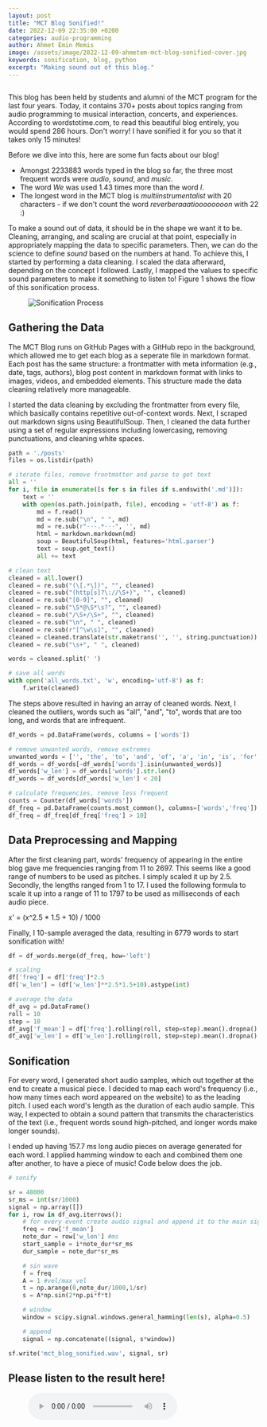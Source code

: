 ```yaml
---
layout: post
title: "MCT Blog Sonified!"
date: 2022-12-09 22:35:00 +0200
categories: audio-programming
author: Ahmet Emin Memis
image: /assets/image/2022-12-09-ahmetem-mct-blog-sonified-cover.jpg
keywords: sonification, blog, python
excerpt: "Making sound out of this blog."
---
```


<figure style="float: none">
   <img src="/assets/image/2022-12-09-ahmetem-mct-blog-sonified-cover.jpg" alt="" title="Photo by Jimmy Chan" width="auto" />
</figure>

This blog has been held by students and alumni of the MCT program for the last four years. Today, it contains 370+ posts about topics ranging from audio programming to musical interaction, concerts, and experiences. According to wordstotime.com, to read this beautiful blog entirely, you would spend 286 hours. Don't worry! I have sonified it for you so that it takes only 15 minutes!

Before we dive into this, here are some fun facts about our blog!
- Amongst 2233883 words typed in the blog so far, the three most frequent words were _audio_, _sound_, and _music_.
- The word _We_ was used 1.43 times more than the word _I_.
- The longest word in the MCT blog is _multiinstrumentalist_ with 20 characters - if we don't count the word _reverberaaatioooooooon_ with 22 :)

To make a sound out of data, it should be in the shape we want it to be. Cleaning, arranging, and scaling are crucial at that point, especially in appropriately mapping the data to specific parameters. Then, we can do the science to define _sound_ based on the numbers at hand. To achieve this, I started by performing a data cleaning. I scaled the data afterward, depending on the concept I followed. Lastly, I mapped the values to specific sound parameters to make it something to listen to! Figure 1 shows the flow of this sonification process.

<figure style="float: none">
   <img src="/assets/image/2022-12-09-ahmetem-mct-blog-sonified-diagram-01.png" alt="Sonification Process" title="Sonification Process" width="auto" />
</figure>

## Gathering the Data
The MCT Blog runs on GitHub Pages with a GitHub repo in the background, which allowed me to get each  blog as a seperate file in markdown format. Each post has the same structure: a frontmatter with meta information (e.g., date, tags, authors), blog post content in markdown format with links to images, videos, and embedded elements. This structure made the data cleaning relatively more manageable.

I started the data cleaning by excluding the frontmatter from every file, which basically contains repetitive out-of-context words. Next, I scraped out markdown signs using BeautifulSoup. Then, I cleaned the data further using a set of regular expressions including lowercasing, removing punctuations, and cleaning white spaces.

```python
path = './posts'
files = os.listdir(path)

# iterate files, remove frontmatter and parse to get text
all = ''
for i, file in enumerate([s for s in files if s.endswith('.md')]):
    text = ''
    with open(os.path.join(path, file), encoding = 'utf-8') as f:
        md = f.read()
        md = re.sub("\n", " ", md)
        md = re.sub(r"---.*---", '', md)
        html = markdown.markdown(md)
        soup = BeautifulSoup(html, features='html.parser')
        text = soup.get_text()
        all += text

# clean text
cleaned = all.lower()
cleaned = re.sub("(\[.*\])", "", cleaned)
cleaned = re.sub("(http[s]?\://\S+)", "", cleaned)
cleaned = re.sub("[0-9]", "", cleaned)
cleaned = re.sub("\S*@\S*\s?", "", cleaned)
cleaned = re.sub("/\S+/\S+", "", cleaned)
cleaned = re.sub("\n", " ", cleaned)
cleaned = re.sub(r"[^\w\s]", "", cleaned)
cleaned = cleaned.translate(str.maketrans('', '', string.punctuation))
cleaned = re.sub("\s+", " ", cleaned)

words = cleaned.split(' ')

# save all words
with open('all_words.txt', 'w', encoding='utf-8') as f:
    f.write(cleaned)
```

The steps above resulted in having an array of cleaned words. Next, I cleaned the outliers, words such as "all", "and", "to", words that are too long, and words that are infrequent. 

```python
df_words = pd.DataFrame(words, columns = ['words'])

# remove unwanted words, remove extremes
unwanted_words = ['', 'the', 'to', 'and', 'of', 'a', 'in', 'is', 'for', 'with', 'that']
df_words = df_words[~df_words['words'].isin(unwanted_words)]
df_words['w_len'] = df_words['words'].str.len()
df_words = df_words[df_words['w_len'] < 20]

# calculate frequencies, remove less frequent
counts = Counter(df_words['words'])
df_freq = pd.DataFrame(counts.most_common(), columns=['words','freq'])
df_freq = df_freq[df_freq['freq'] > 10]
```


## Data Preprocessing and Mapping
After the first cleaning part, words' frequency of appearing in the entire blog gave me frequencies ranging from 11 to 2697. This seems like a good range of numbers to be used as pitches. I simply scaled it up by 2.5. Secondly, the lengths ranged from 1 to 17. I used the following formula to scale it up into a range of 11 to 1797 to be used as milliseconds of each audio piece.

x' = (x^2.5 * 1.5 + 10) / 1000

Finally, I 10-sample averaged the data, resulting in 6779 words to start sonification with!

```python
df = df_words.merge(df_freq, how='left')

# scaling
df['freq'] = df['freq']*2.5
df['w_len'] = (df['w_len']**2.5*1.5+10).astype(int)

# average the data
df_avg = pd.DataFrame()
roll = 10
step = 10
df_avg['f_mean'] = df['freq'].rolling(roll, step=step).mean().dropna().reset_index(drop=True)
df_avg['w_len'] = df['w_len'].rolling(roll, step=step).mean().dropna().reset_index(drop=True)
```

## Sonification
For every word, I generated short audio samples, which out together at the end to create a musical piece. I decided to map each word's frequency (i.e., how many times each word appeared on the website) to as the leading pitch. I used each word's length as the duration of each audio sample. This way, I expected to obtain a sound pattern that transmits the characteristics of the text (i.e., frequent words sound high-pitched, and longer words make longer sounds).

I ended up having 157.7 ms long audio pieces on average generated for each word. I applied hamming window to each and combined them one after another, to have a piece of music! Code below does the job.


```python
# sonify

sr = 48000
sr_ms = int(sr/1000)
signal = np.array([])
for i, row in df_avg.iterrows():
    # for every event create audio signal and append it to the main signal
    freq = row['f_mean']
    note_dur = row['w_len'] #ms
    start_sample = i*note_dur*sr_ms
    dur_sample = note_dur*sr_ms

    # sin wave
    f = freq
    A = 1 #vel/max_vel
    t = np.arange(0,note_dur/1000,1/sr)
    s = A*np.sin(2*np.pi*f*t)

    # window
    window = scipy.signal.windows.general_hamming(len(s), alpha=0.5)

    # append
    signal = np.concatenate((signal, s*window))

sf.write('mct_blog_sonified.wav', signal, sr)
```

## Please listen to the result here!

<figure style="float: none">
  <audio controls>
    <source src="https://www.uio.no/english/studies/programmes/mct-master/blog/assets/audio/2022_12_09_ahmetem_mct_blog_sonified.wav" type="audio/mpeg">
    Alternate Text
  </audio>
  <figcaption></figcaption>
</figure>